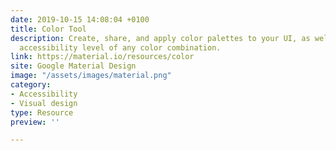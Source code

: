 ```yaml
---
date: 2019-10-15 14:08:04 +0100
title: Color Tool
description: Create, share, and apply color palettes to your UI, as well as measure the
  accessibility level of any color combination.
link: https://material.io/resources/color
site: Google Material Design
image: "/assets/images/material.png"
category:
- Accessibility
- Visual design
type: Resource
preview: ''

---
```

